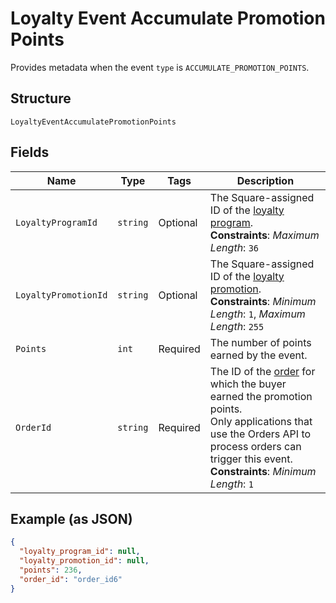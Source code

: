 
# Loyalty Event Accumulate Promotion Points

Provides metadata when the event `type` is `ACCUMULATE_PROMOTION_POINTS`.

## Structure

`LoyaltyEventAccumulatePromotionPoints`

## Fields

| Name | Type | Tags | Description |
|  --- | --- | --- | --- |
| `LoyaltyProgramId` | `string` | Optional | The Square-assigned ID of the [loyalty program](../../doc/models/loyalty-program.md).<br>**Constraints**: *Maximum Length*: `36` |
| `LoyaltyPromotionId` | `string` | Optional | The Square-assigned ID of the [loyalty promotion](../../doc/models/loyalty-promotion.md).<br>**Constraints**: *Minimum Length*: `1`, *Maximum Length*: `255` |
| `Points` | `int` | Required | The number of points earned by the event. |
| `OrderId` | `string` | Required | The ID of the [order](../../doc/models/order.md) for which the buyer earned the promotion points.<br>Only applications that use the Orders API to process orders can trigger this event.<br>**Constraints**: *Minimum Length*: `1` |

## Example (as JSON)

```json
{
  "loyalty_program_id": null,
  "loyalty_promotion_id": null,
  "points": 236,
  "order_id": "order_id6"
}
```

